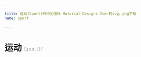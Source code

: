 ```yaml
---

title: 运动(Sport)的相关图标 Material Designs Icon转svg、png下载
name: sport

---
```


# 运动  <small style="font-size: 60%;font-weight: 100">Sport <span class="badge-secondary badge">87</span> </small>

<search tag="sport" :max="0"/>

